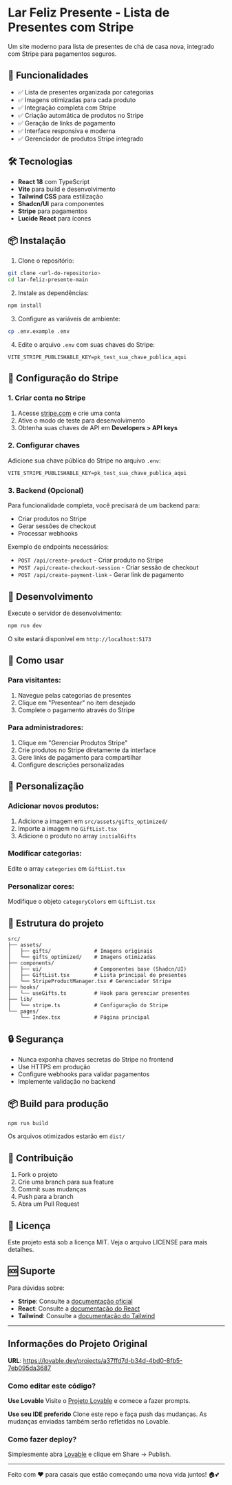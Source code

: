 # Lar Feliz Presente - Lista de Presentes com Stripe

Um site moderno para lista de presentes de chá de casa nova, integrado com Stripe para pagamentos seguros.

## 🚀 Funcionalidades

- ✅ Lista de presentes organizada por categorias
- ✅ Imagens otimizadas para cada produto
- ✅ Integração completa com Stripe
- ✅ Criação automática de produtos no Stripe
- ✅ Geração de links de pagamento
- ✅ Interface responsiva e moderna
- ✅ Gerenciador de produtos Stripe integrado

## 🛠️ Tecnologias

- **React 18** com TypeScript
- **Vite** para build e desenvolvimento
- **Tailwind CSS** para estilização
- **Shadcn/UI** para componentes
- **Stripe** para pagamentos
- **Lucide React** para ícones

## 📦 Instalação

1. Clone o repositório:
```bash
git clone <url-do-repositorio>
cd lar-feliz-presente-main
```

2. Instale as dependências:
```bash
npm install
```

3. Configure as variáveis de ambiente:
```bash
cp .env.example .env
```

4. Edite o arquivo `.env` com suas chaves do Stripe:
```env
VITE_STRIPE_PUBLISHABLE_KEY=pk_test_sua_chave_publica_aqui
```

## 🔧 Configuração do Stripe

### 1. Criar conta no Stripe

1. Acesse [stripe.com](https://stripe.com) e crie uma conta
2. Ative o modo de teste para desenvolvimento
3. Obtenha suas chaves de API em **Developers > API keys**

### 2. Configurar chaves

Adicione sua chave pública do Stripe no arquivo `.env`:
```env
VITE_STRIPE_PUBLISHABLE_KEY=pk_test_sua_chave_publica_aqui
```

### 3. Backend (Opcional)

Para funcionalidade completa, você precisará de um backend para:
- Criar produtos no Stripe
- Gerar sessões de checkout
- Processar webhooks

Exemplo de endpoints necessários:
- `POST /api/create-product` - Criar produto no Stripe
- `POST /api/create-checkout-session` - Criar sessão de checkout
- `POST /api/create-payment-link` - Gerar link de pagamento

## 🚀 Desenvolvimento

Execute o servidor de desenvolvimento:
```bash
npm run dev
```

O site estará disponível em `http://localhost:5173`

## 📱 Como usar

### Para visitantes:
1. Navegue pelas categorias de presentes
2. Clique em "Presentear" no item desejado
3. Complete o pagamento através do Stripe

### Para administradores:
1. Clique em "Gerenciar Produtos Stripe"
2. Crie produtos no Stripe diretamente da interface
3. Gere links de pagamento para compartilhar
4. Configure descrições personalizadas

## 🎨 Personalização

### Adicionar novos produtos:
1. Adicione a imagem em `src/assets/gifts_optimized/`
2. Importe a imagem no `GiftList.tsx`
3. Adicione o produto no array `initialGifts`

### Modificar categorias:
Edite o array `categories` em `GiftList.tsx`

### Personalizar cores:
Modifique o objeto `categoryColors` em `GiftList.tsx`

## 📁 Estrutura do projeto

```
src/
├── assets/
│   ├── gifts/              # Imagens originais
│   └── gifts_optimized/    # Imagens otimizadas
├── components/
│   ├── ui/                 # Componentes base (Shadcn/UI)
│   ├── GiftList.tsx        # Lista principal de presentes
│   └── StripeProductManager.tsx # Gerenciador Stripe
├── hooks/
│   └── useGifts.ts         # Hook para gerenciar presentes
├── lib/
│   └── stripe.ts           # Configuração do Stripe
└── pages/
    └── Index.tsx           # Página principal
```

## 🔒 Segurança

- Nunca exponha chaves secretas do Stripe no frontend
- Use HTTPS em produção
- Configure webhooks para validar pagamentos
- Implemente validação no backend

## 📦 Build para produção

```bash
npm run build
```

Os arquivos otimizados estarão em `dist/`

## 🤝 Contribuição

1. Fork o projeto
2. Crie uma branch para sua feature
3. Commit suas mudanças
4. Push para a branch
5. Abra um Pull Request

## 📄 Licença

Este projeto está sob a licença MIT. Veja o arquivo LICENSE para mais detalhes.

## 🆘 Suporte

Para dúvidas sobre:
- **Stripe**: Consulte a [documentação oficial](https://stripe.com/docs)
- **React**: Consulte a [documentação do React](https://react.dev)
- **Tailwind**: Consulte a [documentação do Tailwind](https://tailwindcss.com)

---

## Informações do Projeto Original

**URL**: https://lovable.dev/projects/a37ffd7d-b34d-4bd0-8fb5-7eb095da3687

### Como editar este código?

**Use Lovable**
Visite o [Projeto Lovable](https://lovable.dev/projects/a37ffd7d-b34d-4bd0-8fb5-7eb095da3687) e comece a fazer prompts.

**Use seu IDE preferido**
Clone este repo e faça push das mudanças. As mudanças enviadas também serão refletidas no Lovable.

### Como fazer deploy?

Simplesmente abra [Lovable](https://lovable.dev/projects/a37ffd7d-b34d-4bd0-8fb5-7eb095da3687) e clique em Share -> Publish.

---

Feito com ❤️ para casais que estão começando uma nova vida juntos! 🏠💕
